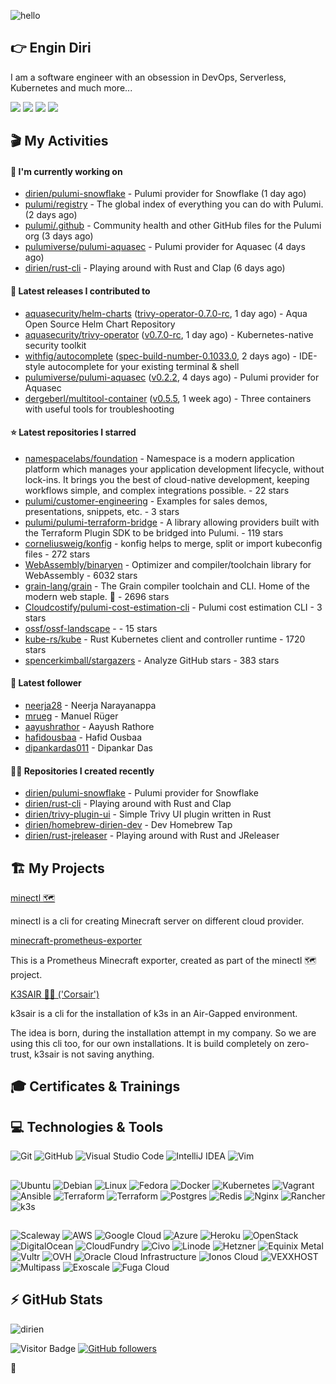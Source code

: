 ![hello](https://media.giphy.com/media/3ornk57KwDXf81rjWM/giphy.gif)

## 👉 Engin Diri

I am a software engineer with an obsession in DevOps, Serverless, Kubernetes and much more...

[![](https://img.shields.io/badge/-@__ediri-%231DA1F2?style=for-the-badge&logo=twitter&logoColor=ffffff)](https://twitter.com/_ediri)
[![](https://img.shields.io/badge/-@dirien-%23181717?style=for-the-badge&logo=github)](https://github.com/dirien)
[![](https://img.shields.io/badge/-@__ediri-E4405F?style=for-the-badge&logo=instagram&logoColor=white)](https://www.instagram.com/_ediri/)
[![](https://img.shields.io/badge/dirien-003366?style=for-the-badge&logo=linuxfoundation&logoColor=white)](https://openprofile.dev/profile/dirien)

## 🎬 My Activities

#### 👷 I'm currently working on

- [dirien/pulumi-snowflake](https://github.com/dirien/pulumi-snowflake) - Pulumi provider for Snowflake (1 day ago)
- [pulumi/registry](https://github.com/pulumi/registry) - The global index of everything you can do with Pulumi. (2 days ago)
- [pulumi/.github](https://github.com/pulumi/.github) - Community health and other GitHub files for the Pulumi org (3 days ago)
- [pulumiverse/pulumi-aquasec](https://github.com/pulumiverse/pulumi-aquasec) - Pulumi provider for Aquasec (4 days ago)
- [dirien/rust-cli](https://github.com/dirien/rust-cli) - Playing around with Rust and Clap (6 days ago)

#### 🚀 Latest releases I contributed to

- [aquasecurity/helm-charts](https://github.com/aquasecurity/helm-charts) ([trivy-operator-0.7.0-rc](https://github.com/aquasecurity/helm-charts/releases/tag/trivy-operator-0.7.0-rc), 1 day ago) - Aqua Open Source Helm Chart Repository
- [aquasecurity/trivy-operator](https://github.com/aquasecurity/trivy-operator) ([v0.7.0-rc](https://github.com/aquasecurity/trivy-operator/releases/tag/v0.7.0-rc), 1 day ago) - Kubernetes-native security toolkit
- [withfig/autocomplete](https://github.com/withfig/autocomplete) ([spec-build-number-0.1033.0](https://github.com/withfig/autocomplete/releases/tag/spec-build-number-0.1033.0), 2 days ago) - IDE-style autocomplete for your existing terminal &amp; shell
- [pulumiverse/pulumi-aquasec](https://github.com/pulumiverse/pulumi-aquasec) ([v0.2.2](https://github.com/pulumiverse/pulumi-aquasec/releases/tag/v0.2.2), 4 days ago) - Pulumi provider for Aquasec
- [dergeberl/multitool-container](https://github.com/dergeberl/multitool-container) ([v0.5.5](https://github.com/dergeberl/multitool-container/releases/tag/v0.5.5), 1 week ago) - Three containers with useful tools for troubleshooting

#### ⭐ Latest repositories I starred

- [namespacelabs/foundation](https://github.com/namespacelabs/foundation) - Namespace is a modern application platform which manages your application development lifecycle, without lock-ins. It brings you the best of cloud-native development, keeping workflows simple, and complex integrations possible. - 22 stars
- [pulumi/customer-engineering](https://github.com/pulumi/customer-engineering) - Examples for sales demos, presentations, snippets, etc. - 3 stars
- [pulumi/pulumi-terraform-bridge](https://github.com/pulumi/pulumi-terraform-bridge) - A library allowing providers built with the Terraform Plugin SDK to be bridged into Pulumi. - 119 stars
- [corneliusweig/konfig](https://github.com/corneliusweig/konfig) - konfig helps to merge, split or import kubeconfig files - 272 stars
- [WebAssembly/binaryen](https://github.com/WebAssembly/binaryen) - Optimizer and compiler/toolchain library for WebAssembly - 6032 stars
- [grain-lang/grain](https://github.com/grain-lang/grain) - The Grain compiler toolchain and CLI. Home of the modern web staple. 🌾 - 2696 stars
- [Cloudcostify/pulumi-cost-estimation-cli](https://github.com/Cloudcostify/pulumi-cost-estimation-cli) - Pulumi cost estimation CLI - 3 stars
- [ossf/ossf-landscape](https://github.com/ossf/ossf-landscape) -  - 15 stars
- [kube-rs/kube](https://github.com/kube-rs/kube) - Rust Kubernetes client and controller runtime - 1720 stars
- [spencerkimball/stargazers](https://github.com/spencerkimball/stargazers) - Analyze GitHub stars - 383 stars

#### 👥 Latest follower

- [neerja28](https://github.com/neerja28) - Neerja Narayanappa
- [mrueg](https://github.com/mrueg) - Manuel Rüger
- [aayushrathor](https://github.com/aayushrathor) - Aayush Rathore
- [hafidousbaa](https://github.com/hafidousbaa) - Hafid Ousbaa
- [dipankardas011](https://github.com/dipankardas011) - Dipankar Das

#### 👨‍💻 Repositories I created recently

- [dirien/pulumi-snowflake](https://github.com/dirien/pulumi-snowflake) - Pulumi provider for Snowflake
- [dirien/rust-cli](https://github.com/dirien/rust-cli) - Playing around with Rust and Clap
- [dirien/trivy-plugin-ui](https://github.com/dirien/trivy-plugin-ui) - Simple Trivy UI plugin written in Rust
- [dirien/homebrew-dirien-dev](https://github.com/dirien/homebrew-dirien-dev) - Dev Homebrew Tap
- [dirien/rust-jreleaser](https://github.com/dirien/rust-jreleaser) - Playing around with Rust and JReleaser


## 🏗️ My Projects
[minectl 🗺](https://github.com/dirien/minectl)

minectl is a cli for creating Minecraft server on different cloud provider.

[minecraft-prometheus-exporter](https://github.com/dirien/minecraft-prometheus-exporter)

This is a Prometheus Minecraft exporter, created as part of the minectl 🗺 project.

[K3SAIR 🏴‍☠️️ ('Corsair')](https://github.com/dirien/k3sair-cli)

k3sair is a cli for the installation of k3s in an Air-Gapped environment.

The idea is born, during the installation attempt in my company. So we are using this cli too, for our own
installations. It is build completely on zero-trust, k3sair is not saving anything.

## 🎓 Certificates & Trainings

<!--START_SECTION:badges-->
<!--END_SECTION:badges-->

## 💻 Technologies & Tools

![Git](https://img.shields.io/badge/git-%23F05033.svg?style=for-the-badge&logo=git&logoColor=white)
![GitHub](https://img.shields.io/badge/github-%23121011.svg?style=for-the-badge&logo=github&logoColor=white)
![Visual Studio Code](https://img.shields.io/badge/VisualStudioCode-0078d7.svg?style=for-the-badge&logo=visual-studio-code&logoColor=white)
![IntelliJ IDEA](https://img.shields.io/badge/IntelliJIDEA-000000.svg?style=for-the-badge&logo=intellij-idea&logoColor=white)
![Vim](https://img.shields.io/badge/VIM-%2311AB00.svg?style=for-the-badge&logo=vim&logoColor=white)

##

![Ubuntu](https://img.shields.io/badge/Ubuntu-E95420?style=for-the-badge&logo=ubuntu&logoColor=white)
![Debian](https://img.shields.io/badge/Debian-D70A53?style=for-the-badge&logo=debian&logoColor=white)
![Linux](https://img.shields.io/badge/Linux-FCC624?style=for-the-badge&logo=linux&logoColor=black)
![Fedora](https://img.shields.io/badge/Fedora-294172?style=for-the-badge&logo=fedora&logoColor=white)
![Docker](https://img.shields.io/badge/docker-0db7ed.svg?style=for-the-badge&logo=docker&logoColor=white)
![Kubernetes](https://img.shields.io/badge/kubernetes-326ce5.svg?style=for-the-badge&logo=kubernetes&logoColor=white)
![Vagrant](https://img.shields.io/badge/vagrant-1563FF.svg?style=for-the-badge&logo=vagrant&logoColor=white)
![Ansible](https://img.shields.io/badge/ansible-1A1918.svg?style=for-the-badge&logo=ansible&logoColor=white)
![Terraform](https://img.shields.io/badge/terraform-5835CC.svg?style=for-the-badge&logo=terraform&logoColor=white)
![Terraform](https://img.shields.io/badge/pulumi-8A3391.svg?style=for-the-badge&logo=pulumi&logoColor=white)
![Postgres](https://img.shields.io/badge/postgres-316192.svg?style=for-the-badge&logo=postgresql&logoColor=white)
![Redis](https://img.shields.io/badge/redis-DD0031.svg?style=for-the-badge&logo=redis&logoColor=white)
![Nginx](https://img.shields.io/badge/nginx-009639.svg?style=for-the-badge&logo=nginx&logoColor=white)
![Rancher](https://img.shields.io/badge/rancher-0075A8.svg?style=for-the-badge&logo=rancher&logoColor=white)
![k3s](https://img.shields.io/badge/k3s-FFC61C.svg?style=for-the-badge&logo=&logoColor=white)

##

![Scaleway](https://img.shields.io/badge/SCALEWAY-4f0599.svg?style=for-the-badge&logo=scaleway&logoColor=white)
![AWS](https://img.shields.io/badge/AWS-FF9900.svg?style=for-the-badge&logo=amazon-aws&logoColor=white)
![Google Cloud](https://img.shields.io/badge/GoogleCloud-4285F4.svg?style=for-the-badge&logo=google-cloud&logoColor=white)
![Azure](https://img.shields.io/badge/azure-0078D4.svg?style=for-the-badge&logo=microsoft-azure&logoColor=white)
![Heroku](https://img.shields.io/badge/heroku-430098.svg?style=for-the-badge&logo=heroku&logoColor=white)
![OpenStack](https://img.shields.io/badge/Openstack-f01742.svg?style=for-the-badge&logo=openstack&logoColor=white)
![DigitalOcean](https://img.shields.io/badge/DigitalOcean-0080FF.svg?style=for-the-badge&logo=DigitalOcean&logoColor=white)
![CloudFundry](https://img.shields.io/badge/CloudFoundry-0C9ED5.svg?style=for-the-badge&logo=cloudfoundry&logoColor=white)
![Civo](https://img.shields.io/badge/civo-239DFF.svg?style=for-the-badge&logo=civo&logoColor=white)
![Linode](https://img.shields.io/badge/linode-00A95C?style=for-the-badge&logo=linode&logoColor=white)
![Hetzner](https://img.shields.io/badge/hetzner-d50c2d?style=for-the-badge&logo=hetzner&logoColor=white)
![Equinix Metal](https://img.shields.io/badge/equinix--metal-d10810?style=for-the-badge&logo=equinixmetal&logoColor=white)
![Vultr](https://img.shields.io/badge/vultr-007BFC?style=for-the-badge&logo=vultr&logoColor=white)
![OVH](https://img.shields.io/badge/ovh-123F6D?style=for-the-badge&logo=ovh&logoColor=white)
![Oracle Cloud Infrastructure](https://img.shields.io/badge/Oracle_Cloud_Infrastructure-F80000?style=for-the-badge&logo=oracle&logoColor=white)
![Ionos Cloud](https://img.shields.io/badge/ionos--cloud-003D8F?style=for-the-badge&logo=ionos&logoColor=white)
![VEXXHOST](https://img.shields.io/badge/VEXXHOST-2A1659?style=for-the-badge&logo=vexxhost&logoColor=white)
![Multipass](https://img.shields.io/badge/Multipass-E95420?style=for-the-badge&logo=ubuntu&logoColor=white)
![Exoscale](https://img.shields.io/badge/Exoscale-DA291C?style=for-the-badge&logo=exoscale&logoColor=white)
![Fuga Cloud](https://img.shields.io/badge/fuga_cloud-242F4B?style=for-the-badge&logo=fugacloud&logoColor=white)

## ⚡ GitHub Stats

![dirien](https://github-readme-stats.vercel.app/api?username=dirien&show_icons=true&count_private=true&theme=dracula)

![Visitor Badge](https://visitor-badge.laobi.icu/badge?page_id=dirien)
[![GitHub followers](https://img.shields.io/github/followers/dirien.svg?style=social&label=Follow&maxAge=2592000)](https://github.com/dirien?tab=followers)

🧿
